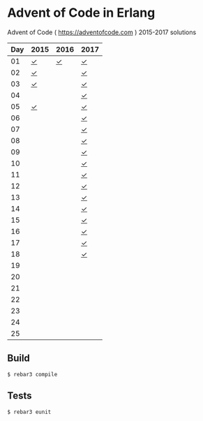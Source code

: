 Advent of Code in Erlang
=====

Advent of Code ( https://adventofcode.com ) 2015-2017 solutions

Day | 2015 | 2016 | 2017
--- | ---- | ---- | ----
01  | [✓](https://github.com/voivoid/erlang-adventofcode/blob/master/src/2015/problem2015_01.erl)     | [✓](https://github.com/voivoid/erlang-adventofcode/blob/master/src/2016/problem2016_01.erl)     | [✓](https://github.com/voivoid/erlang-adventofcode/blob/master/src/2017/problem2017_01.erl) 
02  | [✓](https://github.com/voivoid/erlang-adventofcode/blob/master/src/2015/problem2015_02.erl)     |      |  [✓](https://github.com/voivoid/erlang-adventofcode/blob/master/src/2017/problem2017_02.erl) 
03  | [✓](https://github.com/voivoid/erlang-adventofcode/blob/master/src/2015/problem2015_03.erl)     |      |  [✓](https://github.com/voivoid/erlang-adventofcode/blob/master/src/2017/problem2017_03.erl) 
04  |      |      |  [✓](https://github.com/voivoid/erlang-adventofcode/blob/master/src/2017/problem2017_04.erl) 
05  | [✓](https://github.com/voivoid/erlang-adventofcode/blob/master/src/2015/problem2015_05.erl)     |      |  [✓](https://github.com/voivoid/erlang-adventofcode/blob/master/src/2017/problem2017_05.erl) 
06  |      |      |  [✓](https://github.com/voivoid/erlang-adventofcode/blob/master/src/2017/problem2017_06.erl) 
07  |      |      |  [✓](https://github.com/voivoid/erlang-adventofcode/blob/master/src/2017/problem2017_07.erl) 
08  |      |      |  [✓](https://github.com/voivoid/erlang-adventofcode/blob/master/src/2017/problem2017_08.erl) 
09  |      |      |  [✓](https://github.com/voivoid/erlang-adventofcode/blob/master/src/2017/problem2017_09.erl) 
10  |      |      |  [✓](https://github.com/voivoid/erlang-adventofcode/blob/master/src/2017/problem2017_10.erl) 
11  |      |      |  [✓](https://github.com/voivoid/erlang-adventofcode/blob/master/src/2017/problem2017_11.erl) 
12  |      |      |  [✓](https://github.com/voivoid/erlang-adventofcode/blob/master/src/2017/problem2017_12.erl) 
13  |      |      |  [✓](https://github.com/voivoid/erlang-adventofcode/blob/master/src/2017/problem2017_13.erl) 
14  |      |      |  [✓](https://github.com/voivoid/erlang-adventofcode/blob/master/src/2017/problem2017_14.erl) 
15  |      |      |  [✓](https://github.com/voivoid/erlang-adventofcode/blob/master/src/2017/problem2017_15.erl) 
16  |      |      |  [✓](https://github.com/voivoid/erlang-adventofcode/blob/master/src/2017/problem2017_16.erl) 
17  |      |      |  [✓](https://github.com/voivoid/erlang-adventofcode/blob/master/src/2017/problem2017_17.erl) 
18  |      |      |  [✓](https://github.com/voivoid/erlang-adventofcode/blob/master/src/2017/problem2017_18.erl) 
19  |      |      |  
20  |      |      |  
21  |      |      |  
22  |      |      |  
23  |      |      |  
24  |      |      |  
25  |      |      |  

Build
-----

    $ rebar3 compile

Tests
-----

    $ rebar3 eunit
